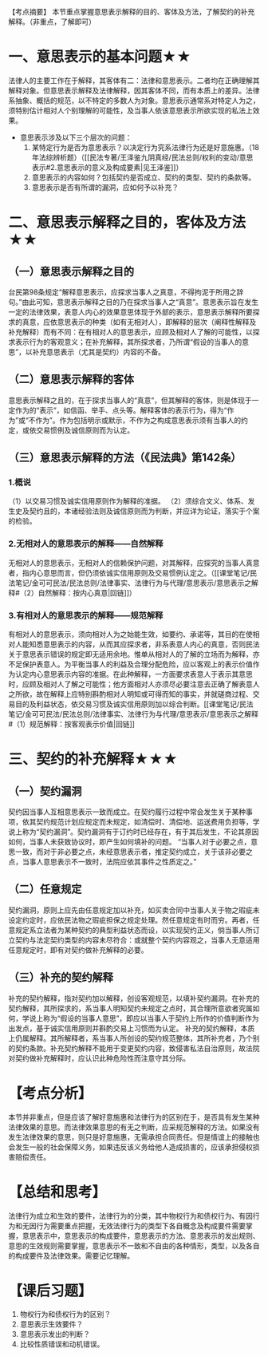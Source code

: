 【考点摘要】
本节重点掌握意思表示解释的目的、客体及方法，了解契约的补充解释。（非重点，了解即可）
# 一、意思表示的基本问题★★
法律人的主要工作在于解释，其客体有二：法律和意思表示。二者均在正确理解其解释对象。但意思表示解释及法律解释，因其客体不同，而有本质上的差异。法律系抽象、概括的规范，以不特定的多数人为对象。意思表示通常系对特定人为之，须特别估计相对人个别理解的可能性，及当事人依该意思表示所欲实现的私法上效果。

- 意思表示涉及以下三个层次的问题：
	1. 某特定行为是否为意思表示？以决定行为究系法律行为还是好意施惠。（18年法综辨析题）（[[民法专著/王泽鉴九阴真经/民法总则/权利的变动/意思表示#2.意思表示的意义及构成要素|见王泽鉴]]）
	2. 意思表示的内容如何？包括契约是否成立、契约的类型、契约的条款等。
	3. 意思表示是否有所谓的漏洞，应如何予以补充？
# 二、意思表示解释之目的，客体及方法★★
## （一）意思表示解释之目的
台民第98条规定“解释意思表示，应探求当事人之真意，不得拘泥于所用之辞句。”由此可知，意思表示解释之目的乃在探求当事人之“真意”。意思表示旨在发生一定的法律效果，表意人内心的效果意思体现于外部的表示，意思表示解释所要探求的真意，应依意思表示的种类（如有无相对人），即解释的层次（阐释性解释及补充解释）而有不同：在有相对人的意思表示，应顾及相对人了解的可能性，以探求表示行为的客观意义；在补充解释，其所探求者，乃所谓“假设的当事人的意思”，以补充意思表示（尤其是契约）内容的不备。
## （二）意思表示解释的客体
意思表示解释之且的，在于探求当事人的“真意”，但其解释的客体，则是体现于一定作为的“表示”，如信函、举手、点头等。解释客体的表示行为，得为“作为”或“不作为”。作为包括明示或默示，不作为之构成意思表示须有当事人的约定，或依交易惯例及诚信原则而为认定。
## （三）意思表示解释的方法（《民法典》第142条）
### 1.概说
（1）以交易习惯及诚实信用原则作为解释的准据。
（2）须综合文义、体系、发生史及契约且的，本诸经验法则及诚信原则而为判断，并应详为论证，落实于个案的检验。
### 2.无相对人的意思表示的解释——自然解释
无相对人的意思表示，无相对人的信赖保护问题，对其解释，应探究的当事人真意者，指内心意思而言，但仍须依诚实信用原则及交易惯例认定之。（[[课堂笔记/民法笔记/金可可民法/民法总则/法律事实、法律行为与代理/意思表示/意思表示之解释#（2）自然解释：按内心真意|回链]]）
### 3.有相对人的意思表示的解释——规范解释
有相对人的意思表示，须向相对人为之始能生效，如要约、承诺等，其目的在使相对人能知悉意思表示的内容，从而其应探求者，非系表意人内心的真意，否则民法关于意思表示错误的规定即无适用余地。惟单从相对人的了解的立场而为解释，亦不足保护表意人。为平衡当事人的利益及合理分配危险，应以客观上的表示价值作为认定内心意思表示内容的准据。在此种解释，一方面要求表意人于表示其意思时，应顾及相对人了解之可能性；他方面相对人亦须尽必要注意去正确了解表意人之所欲，故在解释上应特别斟酌相对人明知或可得而知的事实，并就磋商过程、交易目的及利益状态，依交易习惯及诚实信用原则加以综合判断。[[课堂笔记/民法笔记/金可可民法/民法总则/法律事实、法律行为与代理/意思表示/意思表示之解释#（1）规范解释：按客观表示价值|回链]]
# 三、契约的补充解释★★★
## （一）契约漏洞
契约因当事人互相意思表示一致而成立。在契约履行过程中常会发生关于某种事项，依其契约规范计划应规定而未规定，如清偿时、清偿地、运送费用负担等，学说上称为“契约漏洞”。契约漏洞有于订约时已经存在，有于其后发生，不论其原因如何，当事人未获致协议时，即产生如何填补的问题。
“当事人对于必要之点，意思一致，而对于非必要之点，未经意思表示者，推定契约成立，关于该非必要之点，当事人意思表示不一致时，法院应依其事件之性质定之。”
## （二）任意规定
契约漏洞，原则上应先由任意规定加以补充，如买卖合同中当事人关于物之瑕疵未设定约定时，应依民法物之瑕疵担保之规定处理。然任意规定有时而穷。再者，任意规定系立法者为某种契约的典型利益状态而设，以实现契约正义，倘当事人所订立契约与法定契约类型的内容未尽符合：或就整个契约内容观之，当事人无意适用任意规定时，即有对契约做补充解释的必要。
## （三）补充的契约解释
补充的契约解释，指对契约加以解释，创设客观规范，以填补契约漏洞。在补充的契约解释，其所探求的，系当事人明知契约未规定之点时，其合理所意欲者究属如何，学说上称为“假设的当事人意思”，即应以当事人于契约上所作的价值判断作为出发点，基于诚实信用原则并斟酌交易上习惯而为认定。
补充的契约解释，本质上仍属解释。其所解释者，系当事人所创设的契约规范整体，其所补充者，乃个别的契约条款。补充契约解释不能用于变更契约内容，致侵害私法自治原则，故法院对契约做补充解释时，应认识此种危险性而注意守其分际。
# 【考点分析】
本节并非重点，但是应该了解好意施惠和法律行为的区别在于，是否具有发生某种法律效果的意思。而法律效果意思的有无之判断，应采规范解释的方法。如果没有发生法律效果的意思，则只是好意施惠，无需承担合同责任。但是情谊上的接触也会发生一般的社会保障义务，如果违反该义务给他人造成损害的，应该承担侵权损害赔偿责任。
# 【总结和思考】
法律行为成立和生效的要件，法律行为的分类，其中物权行为和债权行为、有因行为和无因行为需要重点把握，无效法律行为的类型下各自概念及构成要件需要掌握，意思表示中，意思表示的构成要件，意思表示的方法、意思表示的发出规则、意思的生效规则需要掌握，意思表示不一致和不自由的各种情形，类型，以及各自的构成要件及法律效果。需要记忆理解。
# 【课后习题】
1. 物权行为和债权行为的区别？
2. 意思表示生效要件？
3. 意思表示发出的判断？
4. 比较性质错误和动机错误。
